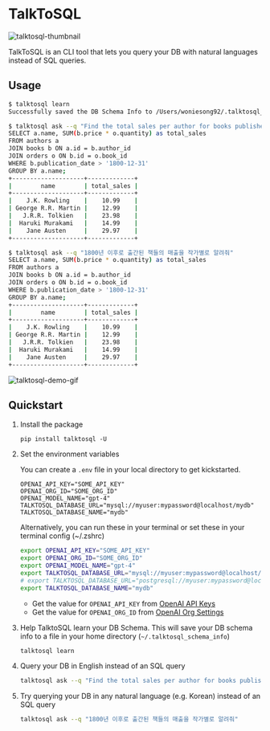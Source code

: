# TalkToSQL

![talktosql-thumbnail](https://user-images.githubusercontent.com/2935309/229311060-e02929cb-df3c-4a04-b6a8-b8585d114856.png)

TalkToSQL is an CLI tool that lets you query your DB with natural languages instead of SQL queries.

## Usage

```sh
$ talktosql learn
Successfully saved the DB Schema Info to /Users/woniesong92/.talktosql_schema_info

$ talktosql ask --q "Find the total sales per author for books published after the year 1800"
SELECT a.name, SUM(b.price * o.quantity) as total_sales
FROM authors a
JOIN books b ON a.id = b.author_id
JOIN orders o ON b.id = o.book_id
WHERE b.publication_date > '1800-12-31'
GROUP BY a.name;
+--------------------+-------------+
|        name        | total_sales |
+--------------------+-------------+
|    J.K. Rowling    |    10.99    |
| George R.R. Martin |    12.99    |
|   J.R.R. Tolkien   |    23.98    |
|  Haruki Murakami   |    14.99    |
|    Jane Austen     |    29.97    |
+--------------------+-------------+

$ talktosql ask --q "1800년 이후로 출간된 책들의 매출을 작가별로 알려줘"
SELECT a.name, SUM(b.price * o.quantity) as total_sales
FROM authors a
JOIN books b ON a.id = b.author_id
JOIN orders o ON b.id = o.book_id
WHERE b.publication_date > '1800-12-31'
GROUP BY a.name;
+--------------------+-------------+
|        name        | total_sales |
+--------------------+-------------+
|    J.K. Rowling    |    10.99    |
| George R.R. Martin |    12.99    |
|   J.R.R. Tolkien   |    23.98    |
|  Haruki Murakami   |    14.99    |
|    Jane Austen     |    29.97    |
+--------------------+-------------+
```

![talktosql-demo-gif](https://user-images.githubusercontent.com/2935309/229308121-df48b64a-b54a-425c-a256-f86f33da332e.gif)

## Quickstart

1. Install the package

    ```
    pip install talktosql -U
    ```
2. Set the environment variables

    You can create a `.env` file in your local directory to get kickstarted.

    ```.env
    OPENAI_API_KEY="SOME_API_KEY"
    OPENAI_ORG_ID="SOME_ORG_ID"
    OPENAI_MODEL_NAME="gpt-4"
    TALKTOSQL_DATABASE_URL="mysql://myuser:mypassword@localhost/mydb"
    TALKTOSQL_DATABASE_NAME="mydb"
    ```

    Alternatively, you can run these in your terminal or set these in your terminal config (~/.zshrc)

    ```sh
    export OPENAI_API_KEY="SOME_API_KEY"
    export OPENAI_ORG_ID="SOME_ORG_ID"
    export OPENAI_MODEL_NAME="gpt-4"
    export TALKTOSQL_DATABASE_URL="mysql://myuser:mypassword@localhost/mydb"
    # export TALKTOSQL_DATABASE_URL="postgresql://myuser:mypassword@localhost/mydb"
    export TALKTOSQL_DATABASE_NAME="mydb"
    ```

    - Get the value for `OPENAI_API_KEY` from [OpenAI API Keys](https://platform.openai.com/account/api-keys)
    - Get the value for `OPENAI_ORG_ID` from [OpenAI Org Settings](https://platform.openai.com/account/org-settings)

3. Help TalktoSQL learn your DB Schema. This will save your DB schema info to a file in your home directory (`~/.talktosql_schema_info`)

    ```sh
    talktosql learn
    ```

4. Query your DB in English instead of an SQL query

    ```sh
    talktosql ask --q "Find the total sales per author for books published after the year 1800"
    ```

5. Try querying your DB in any natural language (e.g. Korean) instead of an SQL query

    ```sh
    talktosql ask --q "1800년 이후로 출간된 책들의 매출을 작가별로 알려줘"
    ```
